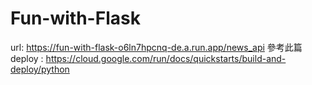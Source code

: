 # Fun-with-Flask

url: https://fun-with-flask-o6ln7hpcnq-de.a.run.app/news_api
參考此篇 deploy : https://cloud.google.com/run/docs/quickstarts/build-and-deploy/python
